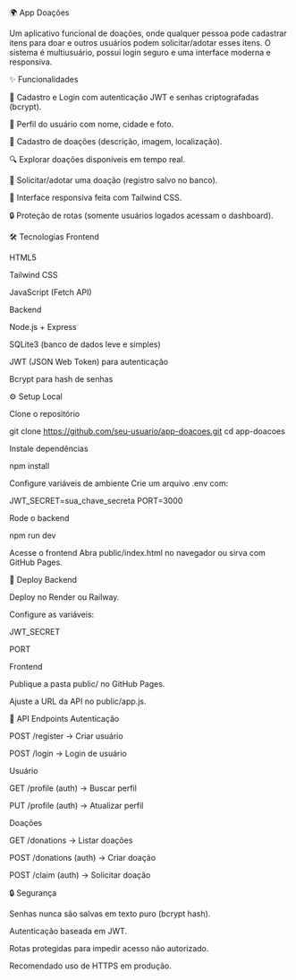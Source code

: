 🌍 App Doações

Um aplicativo funcional de doações, onde qualquer pessoa pode cadastrar itens para doar e outros usuários podem solicitar/adotar esses itens.
O sistema é multiusuário, possui login seguro e uma interface moderna e responsiva.

✨ Funcionalidades

👤 Cadastro e Login com autenticação JWT e senhas criptografadas (bcrypt).

📝 Perfil do usuário com nome, cidade e foto.

🎁 Cadastro de doações (descrição, imagem, localização).

🔍 Explorar doações disponíveis em tempo real.

🤝 Solicitar/adotar uma doação (registro salvo no banco).

📱 Interface responsiva feita com Tailwind CSS.

🔒 Proteção de rotas (somente usuários logados acessam o dashboard).

🛠️ Tecnologias
Frontend

HTML5

Tailwind CSS

JavaScript (Fetch API)

Backend

Node.js + Express

SQLite3 (banco de dados leve e simples)

JWT (JSON Web Token) para autenticação

Bcrypt para hash de senhas

⚙️ Setup Local

Clone o repositório

git clone https://github.com/seu-usuario/app-doacoes.git
cd app-doacoes


Instale dependências

npm install


Configure variáveis de ambiente
Crie um arquivo .env com:

JWT_SECRET=sua_chave_secreta
PORT=3000


Rode o backend

npm run dev


Acesse o frontend
Abra public/index.html no navegador ou sirva com GitHub Pages.

🚀 Deploy
Backend

Deploy no Render ou Railway.

Configure as variáveis:

JWT_SECRET

PORT

Frontend

Publique a pasta public/ no GitHub Pages.

Ajuste a URL da API no public/app.js.

📡 API Endpoints
Autenticação

POST /register → Criar usuário

POST /login → Login de usuário

Usuário

GET /profile (auth) → Buscar perfil

PUT /profile (auth) → Atualizar perfil

Doações

GET /donations → Listar doações

POST /donations (auth) → Criar doação

POST /claim (auth) → Solicitar doação

🔒 Segurança

Senhas nunca são salvas em texto puro (bcrypt hash).

Autenticação baseada em JWT.

Rotas protegidas para impedir acesso não autorizado.

Recomendado uso de HTTPS em produção.
